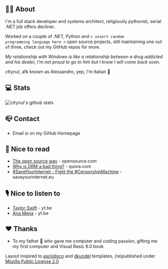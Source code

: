 ## 👨‍💻 About
I'm a full stack developer and systems architect, religiously pythonist, serial .NET job offers decliner.

Worked on a couple of .NET, Python and <code>< insert random programming language here ></code> open source projects, still maintaining one out of three, check out my GitHub repos for more.
        
<i>My relationship with Windows is like a relationship between a drug addicted and his dealer, I'm not proud to go to him but I know I will come back soon.</i>

cttynul, afk known as Alessandro, yep, I'm Italian 🍕

## 💻 Stats
![cttynul's github stats](https://github-readme-stats.vercel.app/api/top-langs/?username=cttynul&layout=compact&hide=scheme&langs_count=4)

## 📪 Contact
- Email is on my GiHub Homepage

## 📰 Nice to read
<ul>
            <li><a href="https://opensource.com/open-source-way" rel="nofollow">The open source way</a> - opensource.com</li>
            <li><a href="https://www.quora.com/Why-is-DRM-a-bad-thing" rel="nofollow">Why is DRM a bad thing?</a> - quora.com</li>
            <li><a href="https://saveyourinternet.eu/" rel="nofollow">#SaveYourInternet - Fight the #CensorshipMachine</a> - saveyourinternet.eu</li>        
</ul>
        
## 🎙️ Nice to listen to
<ul>
            <li><a href="https://www.youtube.com/channel/UCqECaJ8Gagnn7YCbPEzWH6g" rel="nofollow">Taylor Swift</a> - yt.be</li>
            <li><a href="https://www.youtube.com/channel/UCL2Z6dm0rDoV_er7y30TuRw" rel="nofollow">Ana Mena</a> - yt.be</li>
</ul>

## ❤️ Thanks
<ul>
          <li>To <content class="thanks">my father</content> 👨‍ who gave me computer and coding passion, gifting me my first computer and Visual Basic 6.0 book</li>
</ul>        

<p>Layout inspired to <a href=https://github.com/asciidisco/about.me>asciidisco</a> and <a href="https://github.com/dkundel/about-me">dkundel</a> templates, (re)published under <a href="https://github.com/cttynul/cttynul.github.io/blob/master/LICENSE">Mozilla Public License 2.0</a></p>
